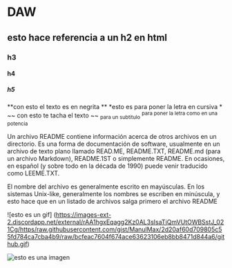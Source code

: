 # DAW
 ## esto hace referencia a un h2 en html
 ### h3
 #### h4
 ##### h5
 **con esto el texto es en negrita **
 *esto es para poner la letra en cursiva *
 ~~ con esto te tacha el texto ~~
<sub> para un subtitulo</sub>
<sup> para poner la letra como en una potencia</sup>



Un archivo README contiene información acerca de otros archivos en un directorio. Es una forma de documentación de software, usualmente en un archivo de texto plano llamado READ.ME, README.TXT, README.md (para un archivo Markdown), README.1ST o simplemente README. En ocasiones, en español (y sobre todo en la década de 1990) puede venir traducido como LEEME.TXT.

El nombre del archivo es generalmente escrito en mayúsculas. En los sistemas Unix-like, generalmente los nombres se escriben en minúscula, y esto hace que en un listado de archivos salga primero el archivo README

![esto es un gif] (https://images-ext-2.discordapp.net/external/rAA1hgxEqagg2Kz0AL3sIsaTjQmVUtOWBSstJ_021Cg/https/raw.githubusercontent.com/gist/ManulMax/2d20af60d709805c55fd784ca7cba4b9/raw/bcfeac7604f674ace63623106eb8bb8471d844a6/github.gif)

![esto es una imagen](https://www.google.es/url?sa=i&url=https%3A%2F%2Fcnnespanol.cnn.com%2Ftag%2Fimagenes%2F&psig=AOvVaw0tA-TE_k3Ocxwl12yrB1Ca&ust=1670695846298000&source=images&cd=vfe&ved=0CA8QjRxqFwoTCOiqqZeR7fsCFQAAAAAdAAAAABAE)
